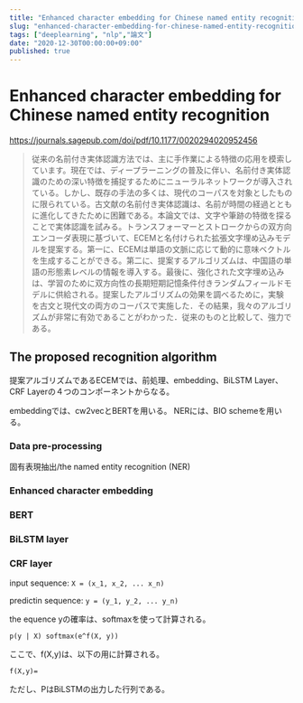 ```yaml
---
title: "Enhanced character embedding for Chinese named entity recognition"
slug: "enhanced-character-embedding-for-chinese-named-entity-recognition"
tags: ["deeplearning", "nlp","論文"]
date: "2020-12-30T00:00:00+09:00"
published: true
---
```



# Enhanced character embedding for Chinese named entity recognition
https://journals.sagepub.com/doi/pdf/10.1177/0020294020952456

> 従来の名前付き実体認識方法では、主に手作業による特徴の応用を模索しています。現在では、ディープラーニングの普及に伴い、名前付き実体認識のための深い特徴を捕捉するためにニューラルネットワークが導入されている。しかし、既存の手法の多くは、現代のコーパスを対象としたものに限られている。古文献の名前付き実体認識は、名前が時間の経過とともに進化してきたために困難である。本論文では、文字や筆跡の特徴を探ることで実体認識を試みる。トランスフォーマーとストロークからの双方向エンコーダ表現に基づいて、ECEMと名付けられた拡張文字埋め込みモデルを提案する。第一に、ECEMは単語の文脈に応じて動的に意味ベクトルを生成することができる。第二に、提案するアルゴリズムは、中国語の単語の形態素レベルの情報を導入する。最後に、強化された文字埋め込みは、学習のために双方向性の長期短期記憶条件付きランダムフィールドモデルに供給される。提案したアルゴリズムの効果を調べるために，実験 を古文と現代文の両方のコーパスで実施した．その結果，我々のアルゴリズムが非常に有効であることがわかった．従来のものと比較して、強力である。


## The proposed recognition algorithm
提案アルゴリズムであるECEMでは、前処理、embedding、BiLSTM Layer、CRF Layerの４つのコンポーネントからなる。

embeddingでは、cw2vecとBERTを用いる。
NERには、BIO schemeを用いる。

### Data pre-processing
固有表現抽出/the named entity recognition (NER)
### Enhanced character embedding

### BERT

### BiLSTM layer
### CRF layer
input sequence: `X = (x_1, x_2, ... x_n)`

predictin sequence: `y = (y_1, y_2, ... y_n)`

the equence yの確率は、softmaxを使って計算される。

```
p(y | X) softmax(e^f(X, y))
 ```


ここで、f(X,y)は、以下の用に計算される。

```
f(X,y)=
```

ただし、PはBiLSTMの出力した行列である。

